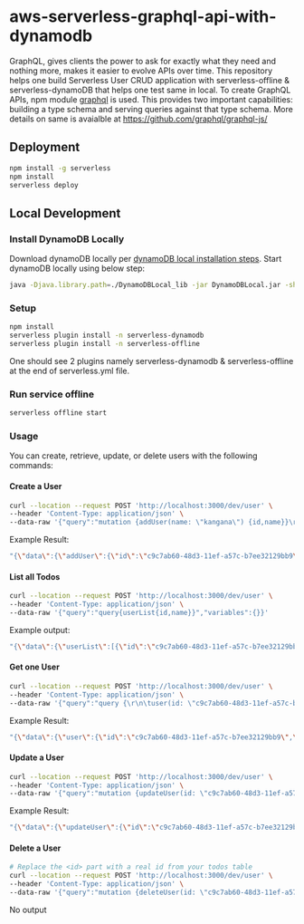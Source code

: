 # aws-serverless-graphql-api-with-dynamodb

GraphQL, gives clients the power to ask for exactly what they need and nothing more, makes it easier to evolve APIs over time. This repository helps one build Serverless User CRUD application with serverless-offline & serverless-dynamoDB that helps one test same in local. To create GraphQL APIs, npm module [graphql](https://www.npmjs.com/package/graphql) is used. This provides two important capabilities: building a type schema and serving queries against that type schema. More details on same is avaialble at https://github.com/graphql/graphql-js/

## Deployment

```bash
npm install -g serverless
npm install
serverless deploy
```

## Local Development

### Install DynamoDB Locally

Download dynamoDB locally per [dynamoDB local installation steps](https://docs.aws.amazon.com/amazondynamodb/latest/developerguide/DynamoDBLocal.DownloadingAndRunning.html). Start dynamoDB locally using below step:

```bash
java -Djava.library.path=./DynamoDBLocal_lib -jar DynamoDBLocal.jar -sharedDb -inMemory -port <portNumer>
```

### Setup

```bash
npm install
serverless plugin install -n serverless-dynamodb
serverless plugin install -n serverless-offline
```

One should see 2 plugins namely serverless-dynamodb & serverless-offline at the end of serverless.yml file.

### Run service offline

```bash
serverless offline start
```

### Usage

You can create, retrieve, update, or delete users with the following commands:

#### Create a User

```bash
curl --location --request POST 'http://localhost:3000/dev/user' \
--header 'Content-Type: application/json' \
--data-raw '{"query":"mutation {addUser(name: \"kangana\") {id,name}}\r\n","variables":{}}'
```

Example Result:
```bash
"{\"data\":{\"addUser\":{\"id\":\"c9c7ab60-48d3-11ef-a57c-b7ee32129bb9\",\"name\":\"kangana\"}}}"
```

#### List all Todos

```bash
curl --location --request POST 'http://localhost:3000/dev/user' \
--header 'Content-Type: application/json' \
--data-raw '{"query":"query{userList{id,name}}","variables":{}}'
```

Example output:
```bash
"{\"data\":{\"userList\":[{\"id\":\"c9c7ab60-48d3-11ef-a57c-b7ee32129bb9\",\"name\":\"kangana\"}]}}"
```

#### Get one User

```bash
curl --location --request POST 'http://localhost:3000/dev/user' \
--header 'Content-Type: application/json' \
--data-raw '{"query":"query {\r\n\tuser(id: \"c9c7ab60-48d3-11ef-a57c-b7ee32129bb9\") {\r\n\t\tid\r\n\t\tname\r\n\t}\r\n}\r\n","variables":{}}'
```

Example Result:
```bash
"{\"data\":{\"user\":{\"id\":\"c9c7ab60-48d3-11ef-a57c-b7ee32129bb9\",\"name\":\"kangana\"}}}"
```

#### Update a User

```bash
curl --location --request POST 'http://localhost:3000/dev/user' \
--header 'Content-Type: application/json' \
--data-raw '{"query":"mutation {updateUser(id: \"c9c7ab60-48d3-11ef-a57c-b7ee32129bb9\", name: \"mann\") {id,name}}\r\n","variables":{}}'
```

Example Result:
```bash
"{\"data\":{\"updateUser\":{\"id\":\"c9c7ab60-48d3-11ef-a57c-b7ee32129bb9\",\"name\":\"mann\"}}}"
```

#### Delete a User

```bash
# Replace the <id> part with a real id from your todos table
curl --location --request POST 'http://localhost:3000/dev/user' \
--header 'Content-Type: application/json' \
--data-raw '{"query":"mutation {deleteUser(id: \"c9c7ab60-48d3-11ef-a57c-b7ee32129bb9\") {id,name}}\r\n","variables":{}}'
```

No output